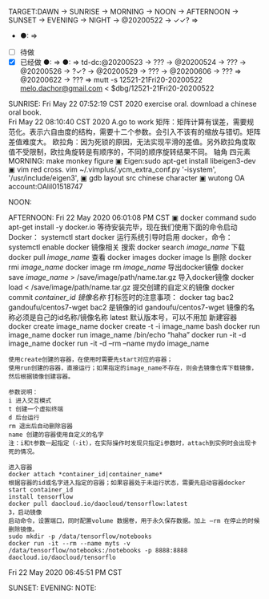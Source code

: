 TARGET:DAWN → SUNRISE → MORNING → NOON → AFTERNOON → SUNSET → EVENING → NIGHT → @20200522 → ✓✓? ⇒ 
- ●: ⇒ 
- [ ] 待做
- [x] 已经做
●: ⇒ 
●: ⇒ 
td-dc:@20200523 → ??? → @20200524 → ??? → @20200526 → ?✓? → @20200529 → ??? → @20200606 → ??? ⇒ @20200622 → ??? ⇒ 
mutt -s 12521-21Fri20-20200522 melo.dachor@gmail.com < $dbg/12521-21Fri20-20200522

SUNRISE:
Fri May 22 07:52:19 CST 2020
	exercise oral.
	download a chinese oral book.	
Fri May 22 08:10:40 CST 2020
A.go to work
矩阵：矩阵计算有误差，需要规范化。表示六自由度的结构，需要十二个参数。会引入不该有的缩放与错切。矩阵差值难度大。
欧拉角：因为死锁的原因，无法实现平滑的差值。另外欧拉角度取值不受限制，欧拉角旋转是有顺序的，不同的顺序旋转结果不同。
轴角
四元素
MORNING:
    make monkey figure
    ▣ Eigen:sudo apt-get install libeigen3-dev
    ▣ vim red cross. 
    vim ~/.vimplus/.ycm_extra_conf.py 
    '-isystem',
    '/usr/include/eigen3',
    ▣ gdb layout src chinese character
    ▣ wutong OA account:OAlil01518747
    
NOON:

AFTERNOON:
Fri 22 May 2020 06:01:08 PM CST
    ▣ docker command
    sudo apt-get install -y docker.io
    等待安装完毕，现在我们使用下面的命令启动 Docker：
    systemctl start docker
    运行系统引导时启用 docker，命令：
    systemctl enable docker
    镜像相关
    搜索
    docker search *image_name*
    下载
    docker pull *image_name*
    查看
    docker images
    docker image ls
    删除
    docker rmi *image_name*
    docker image rm *image_name*
    导出docker镜像
    docker save *image_name* > /save/image/path/name.tar.gz
    导入docker镜像
    docker load < /save/image/path/name.tar.gz
    提交创建的自定义的镜像
    docker commit *container_id* *镜像名称*
    打标签时的注意事项：
    docker tag bac2 gandoufu/centos7-wget
    bac2 是镜像的id
    gandoufu/centos7-wget 镜像的名称必须是自己的id名称/镜像名称
    latest 默认版本号，可以不用加
    新建容器
    docker create image_name
    docker create -t -i image_name bash
    docker run image_name
    docker run image_name /bin/echo “haha”
    docker run -it -d image_name
    docker run -it -d –rm –name mydo image_name

    使用create创建的容器，在使用时需要先start对应的容器；
    使用run创建的容器，直接运行；如果指定的image_name不存在，则会去镜像仓库下载镜像，然后根据镜像创建容器。

    参数说明：
    i 进入交互模式
    t 创建一个虚拟终端
    d 后台运行
    rm 退出后自动删除容器
    name 创建的容器使用自定义的名字
    注：i和t参数一起指定（-it），在实际操作时发现只指定i参数时，attach到实例时会出现卡死的情况。

    进入容器
    docker attach *container_id|container_name*
    根据容器的id或名字进入指定的容器；如果容器处于未运行状态，需要先启动容器docker start container_id
    install tensorflow
    docker pull daocloud.io/daocloud/tensorflow:latest 
    3，启动镜像
    启动命令，设置端口，同时配置volume 数据卷，用于永久保存数据。加上 –rm 在停止的时候删除镜像。
    sudo mkdir -p /data/tensorflow/notebooks
    docker run -it --rm --name myts -v /data/tensorflow/notebooks:/notebooks -p 8888:8888 daocloud.io/daocloud/tensorflo
Fri 22 May 2020 06:45:51 PM CST


SUNSET:
EVENING:
NOTE:
